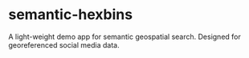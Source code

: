 # semantic-hexbins
A light-weight demo app for semantic geospatial search. Designed for georeferenced social media data.
